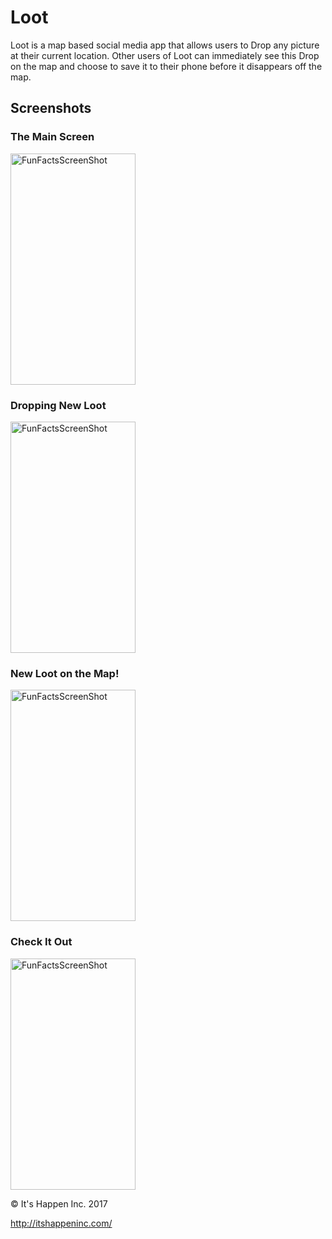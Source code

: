 # Loot

Loot is a map based social media app that allows users to Drop any picture at their current location. Other users of Loot can immediately see this Drop on the map and choose to save it to their phone before it disappears off the map.

## Screenshots

### The Main Screen
<img src="https://cloud.githubusercontent.com/assets/27897899/25360358/bf6bbc5e-2916-11e7-947f-a3b97b958bb1.PNG" alt="FunFactsScreenShot" width="200" height="370">


### Dropping New Loot
<img src="https://cloud.githubusercontent.com/assets/27897899/25360361/bf9691c2-2916-11e7-9885-57ec4fe1b84c.PNG" alt="FunFactsScreenShot" width="200" height="370">


### New Loot on the Map!
<img src="https://cloud.githubusercontent.com/assets/27897899/25360360/bf92f6c0-2916-11e7-9e40-76110c050a35.PNG" alt="FunFactsScreenShot" width="200" height="370">

### Check It Out
<img src="https://cloud.githubusercontent.com/assets/27897899/25360359/bf9021b6-2916-11e7-9321-e95f82e0829a.PNG" alt="FunFactsScreenShot" width="200" height="370">


&copy; It's Happen Inc. 2017

http://itshappeninc.com/
